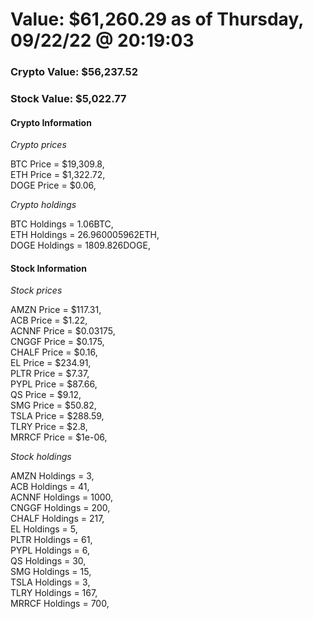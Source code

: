 # Value: $61,260.29 as of Thursday, 09/22/22 @ 20:19:03 

### Crypto Value: $56,237.52

### Stock Value: $5,022.77

#### Crypto Information 
*Crypto prices* 

BTC Price = $19,309.8,  
ETH Price = $1,322.72,  
DOGE Price = $0.06,  


*Crypto holdings* 

BTC Holdings = 1.06BTC,  
ETH Holdings = 26.960005962ETH,  
DOGE Holdings = 1809.826DOGE,  


#### Stock Information 

*Stock prices* 

AMZN Price = $117.31,  
ACB Price = $1.22,  
ACNNF Price = $0.03175,  
CNGGF Price = $0.175,  
CHALF Price = $0.16,  
EL Price = $234.91,  
PLTR Price = $7.37,  
PYPL Price = $87.66,  
QS Price = $9.12,  
SMG Price = $50.82,  
TSLA Price = $288.59,  
TLRY Price = $2.8,  
MRRCF Price = $1e-06,  


*Stock holdings* 

AMZN Holdings = 3,  
ACB Holdings = 41,  
ACNNF Holdings = 1000,  
CNGGF Holdings = 200,  
CHALF Holdings = 217,  
EL Holdings = 5,  
PLTR Holdings = 61,  
PYPL Holdings = 6,  
QS Holdings = 30,  
SMG Holdings = 15,  
TSLA Holdings = 3,  
TLRY Holdings = 167,  
MRRCF Holdings = 700,  


